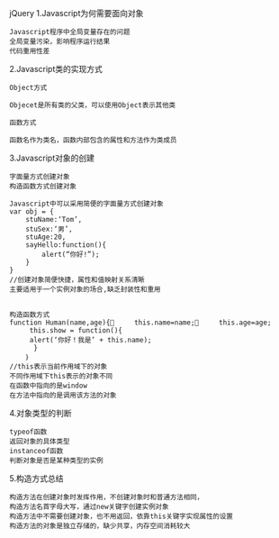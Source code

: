 ﻿jQuery
1.Javascript为何需要面向对象
```
Javascript程序中全局变量存在的问题
全局变量污染，影响程序运行结果
代码重用性差
```
2.Javascript类的实现方式
```
Object方式

Objecet是所有类的父类，可以使用Object表示其他类

函数方式

函数名作为类名，函数内部包含的属性和方法作为类成员
```
3.Javascript对象的创建 
```
字面量方式创建对象
构造函数方式创建对象

Javascript中可以采用简便的字面量方式创建对象
var obj = {		
	stuName:‘Tom’,		
	stuSex:‘男’,		
	stuAge:20,		
	sayHello:function(){		
		alert(“你好!”);		
	}	
}
//创建对象简便快捷，属性和值映射关系清晰
主要适用于一个实例对象的场合,缺乏封装性和重用


构造函数方式
function Human(name,age){     this.name=name;     this.age=age;
     this.show = function(){	
   	 alert(‘你好！我是’ + this.name);
      }
    ｝
//this表示当前作用域下的对象
不同作用域下this表示的对象不同
在函数中指向的是window
在方法中指向的是调用该方法的对象
```
4.对象类型的判断
```
typeof函数
返回对象的具体类型
instanceof函数
判断对象是否是某种类型的实例
```
5.构造方式总结
```
构造方法在创建对象时发挥作用，不创建对象时和普通方法相同，
构造方法名首字母大写，通过new关键字创建实例对象
构造方法中不需要创建对象，也不用返回，依靠this关键字实现属性的设置
构造方法的对象是独立存储的，缺少共享，内存空间消耗较大
```




